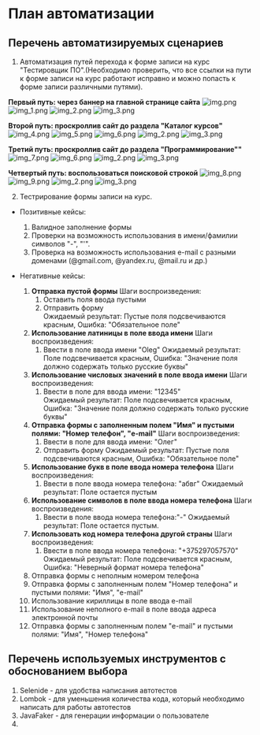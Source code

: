 # **План автоматизации**

## Перечень автоматизируемых сценариев
1. Автоматизация путей перехода к форме записи на курс "Тестировщик ПО".(Необходимо проверить, что все ссылки на пути к форме записи на курс работают исправно и можно попасть к форме записи различными путями).

**Первый путь: через баннер на главной странице сайта**
![img.png](img.png)
![img_1.png](img_1.png)
![img_2.png](img_2.png)
![img_3.png](img_3.png)

**Второй путь: проскроллив сайт до раздела "Каталог курсов"**
![img_4.png](img_4.png)
![img_5.png](img_5.png)
![img_6.png](img_6.png)
![img_2.png](img_2.png)
![img_3.png](img_3.png)

**Третий путь: проскроллив сайт до раздела "Программирование""**
![img_7.png](img_7.png)
![img_6.png](img_6.png)
![img_2.png](img_2.png)
![img_3.png](img_3.png)

**Четвертый путь: воспользоваться поисковой строкой**
![img_8.png](img_8.png)
![img_9.png](img_9.png)
![img_2.png](img_2.png)
![img_3.png](img_3.png)

2. Тестрирование формы записи на курс.

- Позитивные кейсы:
    1. Валидное заполнение формы
    2. Проверки на возможность использования в имени/фамилии символов "-", "'".
    3. Проверка на возможность использования e-mail с разными доменами (@gmail.com, @yandex.ru, @mail.ru и др.)  



- Негативные кейсы:
    1. **Отправка пустой формы**
  Шаги воспроизведения: 
       1. Оставить поля ввода пустыми
       2. Отправить форму  
  Ожидаемый результат: Пустые поля подсвечиваются красным, Ошибка: "Обязательное поле" 
  2. **Использование латиницы в поле ввода имени**
  Шаги воспроизведения:
      1. Ввести в поле ввода имени "Oleg"
  Ожидаемый результат: Поле подсвечивается красным, Ошибка: "Значение поля должно содержать только русские буквы"
  3. **Использование числовых значений в поле ввода имени**
  Шаги воспроизведения: 
     1. Ввести в поле для ввода имени: "12345"  
  Ожидаемый результат: Поле подсвечивается красным, Ошибка: "Значение поля должно содержать только русские буквы"
  4. **Отправка формы с заполненным полем "Имя" и пустыми полями: "Номер телефон", "e-mail"**
  Шаги воспроизведения:
      1. Ввести в поле для ввода имени: "Олег"
     2. Отправить форму
  Ожидаемый результат: Пустые поля подсвечиваются красным, Ошибка: "Обязательное поле"
  5. **Использование букв в поле ввода номера телефона**
  Шаги воспроизведения: 
       1. Ввести в поле ввода номера телефона: "абвг"
  Ожидаемый результат: Поле остается пустым  
  6. **Использование символов в поле ввода номера телефона**
  Шаги воспроизведения:
       1. Ввести в поле ввода номера телефона:"-"
  Ожидаемый результат: Поле остается пустым.  
  7. **Использовать код номера телефона другой страны**
  Шаги воспроизведения:
       1. Ввести в поле ввода номера телефона: "+375297057570"
  Ожидаемый результат: Поле подсвечивается красным, Ошибка: "Неверный формат номера телефона"
  8. Отправка формы с неполным номером телефона
  9. Отправка формы с заполненным полем "Номер телефона" и пустыми полями: "Имя", "e-mail" 
  10. Использование кириллицы в поле ввода e-mail
  11. Использование неполного e-mail в поле ввода адреса электронной почты
  12. Отправка формы с заполненным полем "e-mail" и пустыми полями: "Имя", "Номер телефона"

## Перечень используемых инструментов с обоснованием выбора
1. Selenide - для удобства написания автотестов
2. Lombok - для уменьшения количества кода, который необходимо написать для работы автотестов
3. JavaFaker - для генерации информации о пользователе 
4. 
